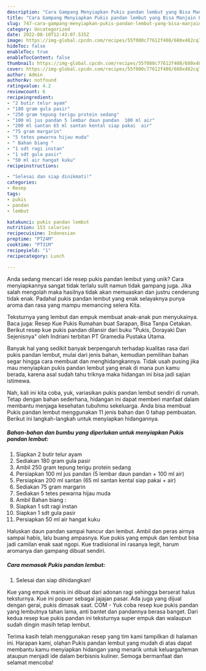 ```yaml
---
description: "Cara Gampang Menyiapkan Pukis pandan lembut yang Bisa Manjain Lidah"
title: "Cara Gampang Menyiapkan Pukis pandan lembut yang Bisa Manjain Lidah"
slug: 747-cara-gampang-menyiapkan-pukis-pandan-lembut-yang-bisa-manjain-lidah
category: Uncategorized
date: 2022-08-10T12:43:07.535Z
image: https://img-global.cpcdn.com/recipes/55f080c77612f408/680x482cq70/pukis-pandan-lembut-foto-resep-utama.jpg
hideToc: false
enableToc: true
enableTocContent: false
thumbnail: https://img-global.cpcdn.com/recipes/55f080c77612f408/680x482cq70/pukis-pandan-lembut-foto-resep-utama.jpg
cover: https://img-global.cpcdn.com/recipes/55f080c77612f408/680x482cq70/pukis-pandan-lembut-foto-resep-utama.jpg
author: Admin
authorAv: notfound
ratingvalue: 4.2
reviewcount: 6
recipeingredient:
- "2 butir telur ayam"
- "180 gram gula pasir"
- "250 gram tepung terigu protein sedang"
- "100 ml jus pandan 5 lembar daun pandan  100 ml air"
- "200 ml santan 65 ml santan kental siap pakai  air"
- "75 gram margarin"
- "5 tetes pewarna hijau muda"
- " Bahan biang "
- "1 sdt ragi instan"
- "1 sdt gula pasir"
- "50 ml air hangat kuku"
recipeinstructions:

- "Selesai dan siap dinikmati!"
categories:
- Resep
tags:
- pukis
- pandan
- lembut

katakunci: pukis pandan lembut 
nutrition: 153 calories
recipecuisine: Indonesian
preptime: "PT24M"
cooktime: "PT31M"
recipeyield: "1"
recipecategory: Lunch

---
```





Anda sedang mencari ide resep pukis pandan lembut yang unik? Cara menyiapkannya sangat tidak terlalu sulit namun tidak gampang juga. Jika salah mengolah maka hasilnya tidak akan memuaskan dan justru cenderung tidak enak. Padahal pukis pandan lembut yang enak selayaknya punya aroma dan rasa yang mampu memancing selera Kita.





Teksturnya yang lembut dan empuk membuat anak-anak pun menyukainya. Baca juga: Resep Kue Pukis Rumahan buat Sarapan, Bisa Tanpa Cetakan. Berikut resep kue pukis pandan dilansir dari buku &#34;Pukis, Dorayaki Dan Sejenisnya&#34; oleh Indriani terbitan PT Gramedia Pustaka Utama.

Banyak hal yang sedikit banyak berpengaruh terhadap kualitas rasa dari pukis pandan lembut, mulai dari jenis bahan, kemudian pemilihan bahan segar hingga cara membuat dan menghidangkannya. Tidak usah pusing jika mau menyiapkan pukis pandan lembut yang enak di mana pun kamu berada, karena asal sudah tahu triknya maka hidangan ini bisa jadi sajian istimewa.






Nah, kali ini kita coba, yuk, variasikan pukis pandan lembut sendiri di rumah. Tetap dengan bahan sederhana, hidangan ini dapat memberi manfaat dalam membantu menjaga kesehatan tubuhmu sekeluarga. Anda bisa membuat Pukis pandan lembut menggunakan 11 jenis bahan dan 0 tahap pembuatan. Berikut ini langkah-langkah untuk menyiapkan hidangannya.

<!--inarticleads1-->

##### Bahan-bahan dan bumbu yang diperlukan untuk menyiapkan Pukis pandan lembut:

1. Siapkan 2 butir telur ayam
1. Sediakan 180 gram gula pasir
1. Ambil 250 gram tepung terigu protein sedang
1. Persiapkan 100 ml jus pandan (5 lembar daun pandan + 100 ml air)
1. Persiapkan 200 ml santan (65 ml santan kental siap pakai + air)
1. Sediakan 75 gram margarin
1. Sediakan 5 tetes pewarna hijau muda
1. Ambil  Bahan biang :
1. Siapkan 1 sdt ragi instan
1. Siapkan 1 sdt gula pasir
1. Persiapkan 50 ml air hangat kuku


Haluskan daun pandan sampai hancur dan lembut. Ambil dan peras airnya sampai habis, lalu buang ampasnya. Kue pukis yang empuk dan lembut bisa jadi camilan enak saat ngopi. Kue tradisional ini rasanya legit, harum aromanya dan gampang dibuat sendiri. 

<!--inarticleads2-->

##### Cara memasak Pukis pandan lembut:


1. Selesai dan siap dihidangkan!

Kue yang empuk manis ini dibuat dari adonan ragi sehingga berserat halus teksturnya. Kue ini popuer sebagai jajajan pasar. Ada juga yang dijual dengan gerai, pukis dimasak saat. COM - Yuk coba resep kue pukis pandan yang lembutnya tahan lama, anti bantet dan pandannya berasa banget. Dari kedua resep kue pukis pandan ini teksturnya super empuk dan walaupun sudah dingin masih tetap lembut. 

Terima kasih telah menggunakan resep yang tim kami tampilkan di halaman ini. Harapan kami, olahan Pukis pandan lembut yang mudah di atas dapat membantu kamu menyiapkan hidangan yang menarik untuk keluarga/teman ataupun menjadi ide dalam berbisnis kuliner. Semoga bermanfaat dan selamat mencoba!
